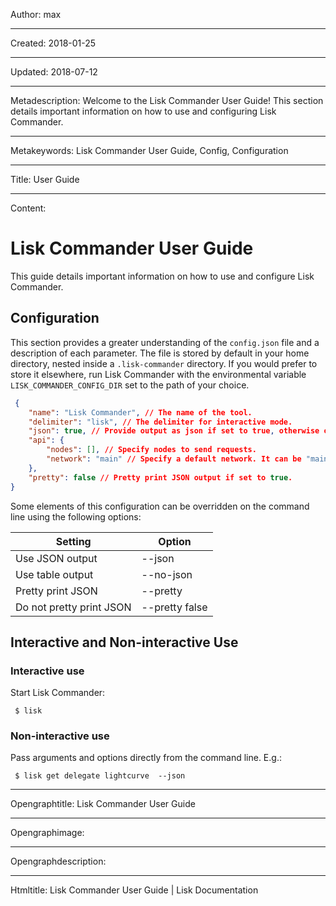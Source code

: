 Author: max

----

Created: 2018-01-25

----

Updated: 2018-07-12

----

Metadescription: Welcome to the Lisk Commander User Guide! This section details important information on how to use and configuring Lisk Commander.

----

Metakeywords: Lisk Commander User Guide, Config, Configuration

----

Title: User Guide

----

Content: 

# Lisk Commander User Guide

This guide details important information on how to use and configure Lisk Commander.

## Configuration

This section provides a greater understanding of the `config.json` file and a description of each parameter. The file is stored by default in your home directory, nested inside a `.lisk-commander` directory. If you would prefer to store it elsewhere, run Lisk Commander with the environmental variable `LISK_COMMANDER_CONFIG_DIR` set to the path of your choice.

```json
 {
	"name": "Lisk Commander", // The name of the tool.
	"delimiter": "lisk", // The delimiter for interactive mode.
	"json": true, // Provide output as json if set to true, otherwise output is table.
	"api": {
		"nodes": [], // Specify nodes to send requests.
		"network": "main" // Specify a default network. It can be "main", "test", "beta" or custom nethash.
	},
	"pretty": false // Pretty print JSON output if set to true.
}
```

Some elements of this configuration can be overridden on the command line using the following options:


Setting | Option
--- | ---
Use JSON output | --json
Use table output | --no-json
Pretty print JSON | --pretty
Do not pretty print JSON | --pretty false

## Interactive and Non-interactive Use

### Interactive use

Start Lisk Commander:

```shell
 $ lisk
```

### Non-interactive use

Pass arguments and options directly from the command line. E.g.:

```shell
 $ lisk get delegate lightcurve  --json
```

----

Opengraphtitle: Lisk Commander User Guide

----

Opengraphimage: 

----

Opengraphdescription: 

----

Htmltitle: Lisk Commander User Guide | Lisk Documentation
